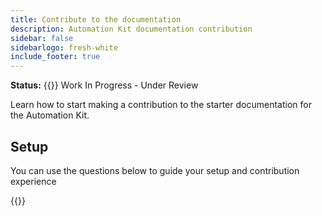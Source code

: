 ```yaml
---
title: Contribute to the documentation
description: Automation Kit documentation contribution 
sidebar: false
sidebarlogo: fresh-white
include_footer: true
---
```


**Status:** {{<externalImage src="https://github.githubassets.com/images/icons/emoji/unicode/1f6a7.png" size="16x16" text="Construction Icon">}} Work In Progress - Under Review

Learn how to start making a contribution to the starter documentation for the Automation Kit.

## Setup

You can use the questions below to guide your setup and contribution experience

{{<questions name="contribution/documentation.json" completed="Thank you for completing setup questions" showNavigationButtons=false >}}
